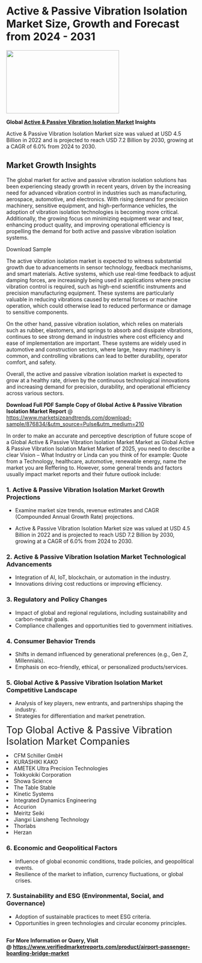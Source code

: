 <H1>Active & Passive Vibration Isolation Market Size, Growth and Forecast from 2024 - 2031</H1><img class="aligncenter size-medium wp-image-584254" src="https://thirdeyenews.in/wp-content/uploads/2024/09/Global-Market-Research-300x168.jpeg" alt="" width="300" height="168" /><p><strong>Global&nbsp;<a href="https://www.marketsizeandtrends.com/download-sample/876834/&amp;utm_source=Pulse&amp;utm_medium=210">Active & Passive Vibration Isolation Market</a> Insights</strong></p><p>Active & Passive Vibration Isolation Market size was valued at USD 4.5 Billion in 2022 and is projected to reach USD 7.2 Billion by 2030, growing at a CAGR of 6.0% from 2024 to 2030.</p><p><h2>Market Growth Insights</h2> <p>The global market for active and passive vibration isolation solutions has been experiencing steady growth in recent years, driven by the increasing need for advanced vibration control in industries such as manufacturing, aerospace, automotive, and electronics. With rising demand for precision machinery, sensitive equipment, and high-performance vehicles, the adoption of vibration isolation technologies is becoming more critical. Additionally, the growing focus on minimizing equipment wear and tear, enhancing product quality, and improving operational efficiency is propelling the demand for both active and passive vibration isolation systems.</p> <p>Download Sample</p> <p>The active vibration isolation market is expected to witness substantial growth due to advancements in sensor technology, feedback mechanisms, and smart materials. Active systems, which use real-time feedback to adjust damping forces, are increasingly being used in applications where precise vibration control is required, such as high-end scientific instruments and precision manufacturing equipment. These systems are particularly valuable in reducing vibrations caused by external forces or machine operation, which could otherwise lead to reduced performance or damage to sensitive components.</p> <p>On the other hand, passive vibration isolation, which relies on materials such as rubber, elastomers, and springs to absorb and dissipate vibrations, continues to see strong demand in industries where cost efficiency and ease of implementation are important. These systems are widely used in automotive and construction sectors, where large, heavy machinery is common, and controlling vibrations can lead to better durability, operator comfort, and safety.</p> <p>Overall, the active and passive vibration isolation market is expected to grow at a healthy rate, driven by the continuous technological innovations and increasing demand for precision, durability, and operational efficiency across various sectors.</p> <p></p><p><span class=""><strong>Download Full PDF Sample Copy of Global Active & Passive Vibration Isolation Market Report</strong> @ <a href="https://www.marketsizeandtrends.com/download-sample/876834/&amp;utm_source=Pulse&amp;utm_medium=210" target="_blank">https://www.marketsizeandtrends.com/download-sample/876834/&amp;utm_source=Pulse&amp;utm_medium=210</a></span></p><p>In order to make an accurate and perceptive description of future scope of a Global&nbsp;Active & Passive Vibration Isolation Market Market as Global&nbsp;Active & Passive Vibration Isolation Market Market of 2025, you need to describe a clear Vision &ndash; What Industry or Linda can you think of for example: Quote from a Technology, healthcare, automotive, renewable energy, name the market you are Reffering to. However, some general trends and factors usually impact market reports and their future outlook include:</p><h3>1.&nbsp;<strong>Active & Passive Vibration Isolation Market Growth Projections</strong></h3><ul><li>Examine market size trends, revenue estimates and CAGR (Compounded Annual Growth Rate) projections.</li><li><p>Active & Passive Vibration Isolation Market size was valued at USD 4.5 Billion in 2022 and is projected to reach USD 7.2 Billion by 2030, growing at a CAGR of 6.0% from 2024 to 2030.</p></li></ul><h3>2.&nbsp;<strong>Active & Passive Vibration Isolation Market Technological Advancements</strong></h3><ul><li>Integration of AI, IoT, blockchain, or automation in the industry.</li><li>Innovations driving cost reductions or improving efficiency.</li></ul><h3>3.&nbsp;<strong>Regulatory and Policy Changes</strong></h3><ul><li>Impact of global and regional regulations, including sustainability and carbon-neutral goals.</li><li>Compliance challenges and opportunities tied to government initiatives.</li></ul><h3>4.&nbsp;<strong>Consumer Behavior Trends</strong></h3><ul><li>Shifts in demand influenced by generational preferences (e.g., Gen Z, Millennials).</li><li>Emphasis on eco-friendly, ethical, or personalized products/services.</li></ul><h3>5.&nbsp;<strong>Global Active & Passive Vibration Isolation Market Competitive Landscape</strong></h3><ul><li>Analysis of key players, new entrants, and partnerships shaping the industry.</li><li>Strategies for differentiation and market penetration.</li></ul><p data-pm-slice="1 1 []"><span style="color: inherit; font-family: inherit; font-size: 25px;">Top Global Active & Passive Vibration Isolation Market Companies</span></p><div class="" data-test-id=""><p><li>CFM Schiller GmbH</li><li> KURASHIKI KAKO</li><li> AMETEK Ultra Precision Technologies</li><li> Tokkyokiki Corporation</li><li> Showa Science</li><li> The Table Stable</li><li> Kinetic Systems</li><li> Integrated Dynamics Engineering</li><li> Accurion</li><li> Meiritz Seiki</li><li> Jiangxi Liansheng Technology</li><li> Thorlabs</li><li> Herzan</li></p></div><h3>6.&nbsp;<strong>Economic and Geopolitical Factors</strong></h3><ul><li>Influence of global economic conditions, trade policies, and geopolitical events.</li><li>Resilience of the market to inflation, currency fluctuations, or global crises.</li></ul><h3>7.&nbsp;<strong>Sustainability and ESG (Environmental, Social, and Governance)</strong></h3><ul><li>Adoption of sustainable practices to meet ESG criteria.</li><li>Opportunities in green technologies and circular economy principles.</li></ul><h2><strong style="font-size: 14px;">For More Information or Query, Visit @&nbsp;</strong><a style="background-color: #ffffff; font-size: 14px;" href="https://www.marketsizeandtrends.com/report/active-passive-vibration-isolation-market/" target="_blank">https://www.verifiedmarketreports.com/product/airport-passenger-boarding-bridge-market</a></h2>
